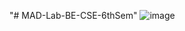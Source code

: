 "# MAD-Lab-BE-CSE-6thSem" 
![image](https://user-images.githubusercontent.com/64147100/123041032-62fa4200-d412-11eb-84ff-feb2db8e5ae6.png)
